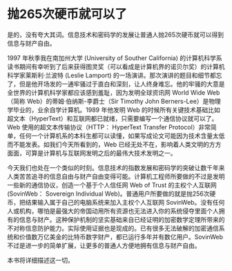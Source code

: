 # 抛265次硬币就可以了

是的，没有夸大其词。信息技术和密码学的发展让普通人抛265次硬币就可以得到信息与财产自由。

1997 年秋季我在南加州大学 (University of Souther California) 的计算机科学系读书期间有幸听到了后来获得图灵奖（可以看成是计算机界的诺贝尔奖）的计算机科学家莱斯利·兰波特 (Leslie Lamport) 的一场演讲。那次演讲的题目和细节都忘了，但是他开场发的一通牢骚过于直白和深刻，让人终身难忘。他的牢骚的大意是全世界的计算机科学家都应该感到羞耻，因为发明全球资讯网 World Wide Web （简称 Web）的蒂姆·伯纳斯-李爵士（Sir Timothy John Berners-Lee）是物理学毕业的，业余自学计算机。1989 年他发明 Web 的时候所有关键技术基础比如超文本（HyperText）和互联网都已就绪，只需要编写一个通信协议就可以了。Web 使用的超文本传输协议（HTTP： HyperText Transfer Protocol）非常简单，任何一个计算机系的本科生都可以读懂，如果写成论文可能因为技术含量太低而不能发表。如我们今天所看到的，Web 已经无处不在，影响着人类文明的方方面面，可算是计算机与互联网发明之后的最伟大技术发明之一。

今天我们也处在一个类似的时刻。信息技术的指数发展和密码学的突破让数千年来人类苦苦追寻的信息自由与财产自由变得可能。计算机工程师所要做的不过是发明一些新的通信协议，创造一个基于个人信任网 Web of Trust 的主权个人互联网 (SovinWeb： Sovereign Individual Web)。普通用户所要做的就是抛256次硬币，把结果输入属于自己的电脑系统来加入主权个人互联网 SovinWeb。没有任何人或机构，哪怕是最强大的帝国动用所有资源也无法进入你的系统侵夺里面个人拥有的信息与财产。这种保护机制的坚实基础来自已经证明的加密数学定理所带来的不对称信息防护能力。实际使用证据也是现成的。已有很多无法破解的加密通信系统和价值数万亿美金的比特币数字财产，都已运行多年并有数亿用户。SovinWeb 不过是进一步的简单扩展，让更多的普通人方便地拥有信息与财产自由。

本书将详细描述这一切。
